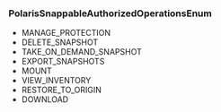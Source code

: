 ### PolarisSnappableAuthorizedOperationsEnum
- MANAGE_PROTECTION
- DELETE_SNAPSHOT
- TAKE_ON_DEMAND_SNAPSHOT
- EXPORT_SNAPSHOTS
- MOUNT
- VIEW_INVENTORY
- RESTORE_TO_ORIGIN
- DOWNLOAD
